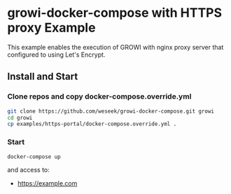 growi-docker-compose with HTTPS proxy Example
==============================================

This example enables the execution of GROWI with nginx proxy server that configured to using Let's Encrypt.

Install and Start
------------------

### Clone repos and copy docker-compose.override.yml

```bash
git clone https://github.com/weseek/growi-docker-compose.git growi
cd growi
cp examples/https-portal/docker-compose.override.yml .
```

### Start

```bash
docker-compose up
```

and access to:

* https://example.com

